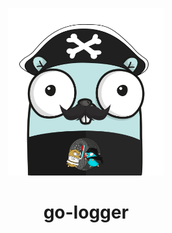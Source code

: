 <p align="center" >
  <img src="logo.png" alt="logo" width="250"/>
</p>

<h1 align="center">
  go-logger
</h1>
